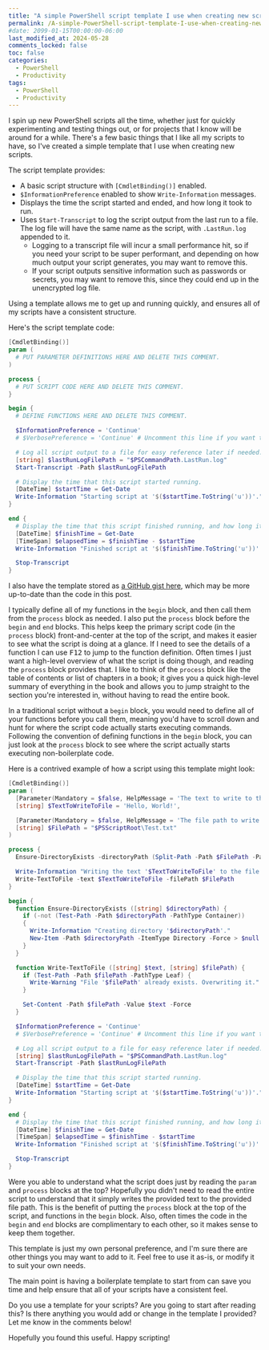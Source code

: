 ```yaml
---
title: "A simple PowerShell script template I use when creating new scripts"
permalink: /A-simple-PowerShell-script-template-I-use-when-creating-new-scripts/
#date: 2099-01-15T00:00:00-06:00
last_modified_at: 2024-05-28
comments_locked: false
toc: false
categories:
  - PowerShell
  - Productivity
tags:
  - PowerShell
  - Productivity
---
```


I spin up new PowerShell scripts all the time, whether just for quickly experimenting and testing things out, or for projects that I know will be around for a while.
There's a few basic things that I like all my scripts to have, so I've created a simple template that I use when creating new scripts.

The script template provides:

- A basic script structure with `[CmdletBinding()]` enabled.
- `$InformationPreference` enabled to show `Write-Information` messages.
- Displays the time the script started and ended, and how long it took to run.
- Uses `Start-Transcript` to log the script output from the last run to a file.
  The log file will have the same name as the script, with `.LastRun.log` appended to it.
  - Logging to a transcript file will incur a small performance hit, so if you need your script to be super performant, and depending on how much output your script generates, you may want to remove this.
  - If your script outputs sensitive information such as passwords or secrets, you may want to remove this, since they could end up in the unencrypted log file.

Using a template allows me to get up and running quickly, and ensures all of my scripts have a consistent structure.

Here's the script template code:

```powershell
[CmdletBinding()]
param (
  # PUT PARAMETER DEFINITIONS HERE AND DELETE THIS COMMENT.
)

process {
  # PUT SCRIPT CODE HERE AND DELETE THIS COMMENT.
}

begin {
  # DEFINE FUNCTIONS HERE AND DELETE THIS COMMENT.

  $InformationPreference = 'Continue'
  # $VerbosePreference = 'Continue' # Uncomment this line if you want to see verbose messages.

  # Log all script output to a file for easy reference later if needed.
  [string] $lastRunLogFilePath = "$PSCommandPath.LastRun.log"
  Start-Transcript -Path $lastRunLogFilePath

  # Display the time that this script started running.
  [DateTime] $startTime = Get-Date
  Write-Information "Starting script at '$($startTime.ToString('u'))'."
}

end {
  # Display the time that this script finished running, and how long it took to run.
  [DateTime] $finishTime = Get-Date
  [TimeSpan] $elapsedTime = $finishTime - $startTime
  Write-Information "Finished script at '$($finishTime.ToString('u'))'. Took '$elapsedTime' to run."

  Stop-Transcript
}
```

I also have the template stored as [a GitHub gist here](https://gist.github.com/deadlydog/d04b5d43170a90d8bc0143373d90010f), which may be more up-to-date than the code in this post.

I typically define all of my functions in the `begin` block, and then call them from the `process` block as needed.
I also put the `process` block before the `begin` and `end` blocks.
This helps keep the primary script code (in the `process` block) front-and-center at the top of the script, and makes it easier to see what the script is doing at a glance.
If I need to see the details of a function I can use <kbd>F12</kbd> to jump to the function definition.
Often times I just want a high-level overview of what the script is doing though, and reading the `process` block provides that.
I like to think of the `process` block like the table of contents or list of chapters in a book; it gives you a quick high-level summary of everything in the book and allows you to jump straight to the section you're interested in, without having to read the entire book.

In a traditional script without a `begin` block, you would need to define all of your functions before you call them, meaning you'd have to scroll down and hunt for where the script code actually starts executing commands.
Following the convention of defining functions in the `begin` block, you can just look at the `process` block to see where the script actually starts executing non-boilerplate code.

Here is a contrived example of how a script using this template might look:

```powershell
[CmdletBinding()]
param (
  [Parameter(Mandatory = $false, HelpMessage = 'The text to write to the file.')]
  [string] $TextToWriteToFile = 'Hello, World!',

  [Parameter(Mandatory = $false, HelpMessage = 'The file path to write the text to.')]
  [string] $FilePath = "$PSScriptRoot\Test.txt"
)

process {
  Ensure-DirectoryExists -directoryPath (Split-Path -Path $FilePath -Parent)

  Write-Information "Writing the text '$TextToWriteToFile' to the file '$FilePath'."
  Write-TextToFile -text $TextToWriteToFile -filePath $FilePath
}

begin {
  function Ensure-DirectoryExists ([string] $directoryPath) {
    if (-not (Test-Path -Path $directoryPath -PathType Container))
    {
      Write-Information "Creating directory '$directoryPath'."
      New-Item -Path $directoryPath -ItemType Directory -Force > $null
    }
  }

  function Write-TextToFile ([string] $text, [string] $filePath) {
    if (Test-Path -Path $filePath -PathType Leaf) {
      Write-Warning "File '$filePath' already exists. Overwriting it."
    }

    Set-Content -Path $filePath -Value $text -Force
  }

  $InformationPreference = 'Continue'
  # $VerbosePreference = 'Continue' # Uncomment this line if you want to see verbose messages.

  # Log all script output to a file for easy reference later if needed.
  [string] $lastRunLogFilePath = "$PSCommandPath.LastRun.log"
  Start-Transcript -Path $lastRunLogFilePath

  # Display the time that this script started running.
  [DateTime] $startTime = Get-Date
  Write-Information "Starting script at '$($startTime.ToString('u'))'."
}

end {
  # Display the time that this script finished running, and how long it took to run.
  [DateTime] $finishTime = Get-Date
  [TimeSpan] $elapsedTime = $finishTime - $startTime
  Write-Information "Finished script at '$($finishTime.ToString('u'))'. Took '$elapsedTime' to run."

  Stop-Transcript
}
```

Were you able to understand what the script does just by reading the `param` and `process` blocks at the top?
Hopefully you didn't need to read the entire script to understand that it simply writes the provided text to the provided file path.
This is the benefit of putting the `process` block at the top of the script, and functions in the `begin` block.
Also, often times the code in the `begin` and `end` blocks are complimentary to each other, so it makes sense to keep them together.

This template is just my own personal preference, and I'm sure there are other things you may want to add to it.
Feel free to use it as-is, or modify it to suit your own needs.

The main point is having a boilerplate template to start from can save you time and help ensure that all of your scripts have a consistent feel.

Do you use a template for your scripts?
Are you going to start after reading this?
Is there anything you would add or change in the template I provided?
Let me know in the comments below!

Hopefully you found this useful.
Happy scripting!
